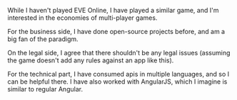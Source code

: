 While I haven't played EVE Online, I have played a similar game, and I'm interested in the economies of multi-player games.

For the business side, I have done open-source projects before, and am a big fan of the paradigm.

On the legal side, I agree that there shouldn't be any legal issues (assuming the game doesn't add any rules against an app like this).

For the technical part, I have consumed apis in multiple languages, and so I can be helpful there. I have also worked with AngularJS, which I imagine is similar to regular Angular.
